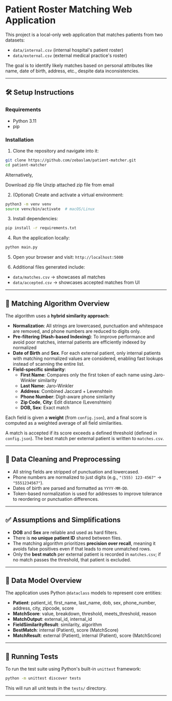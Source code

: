 # Patient Roster Matching Web Application

This project is a local-only web application that matches patients from two datasets:

- `data/internal.csv` (internal hospital's patient roster)
- `data/external.csv` (external medical practice's roster)

The goal is to identify likely matches based on personal attributes like name, date of birth, address, etc., despite data inconsistencies.

---

## 🛠 Setup Instructions

### Requirements

- Python 3.11
- pip

### Installation

1. Clone the repository and navigate into it:

```bash
git clone https://github.com/zebaslam/patient-matcher.git
cd patient-matcher
```

Alternatively,

Download zip file
Unzip attached zip file from email

2. (Optional) Create and activate a virtual environment:

```bash
python3 -m venv venv
source venv/bin/activate  # macOS/Linux
```

3. Install dependencies:

```bash
pip install -r requirements.txt
```

4. Run the application locally:

```bash
python main.py
```

5. Open your browser and visit: `http://localhost:5000`

6. Additional files generated include:

- `data/matches.csv` -> showcases all matches
- `data/accepted.csv` -> showcases accepted matches from UI

---

## 🧠 Matching Algorithm Overview

The algorithm uses a **hybrid similarity approach**:

- **Normalization**: All strings are lowercased, punctuation and whitespace are removed, and phone numbers are reduced to digits only.
- **Pre-filtering (Hash-based Indexing)**: To improve performance and avoid poor matches, internal patients are efficiently indexed by normalized
- **Date of Birth** and **Sex**. For each external patient, only internal patients with matching normalized values are considered, enabling fast lookups instead of scanning the entire list.
- **Field-specific similarity**:
  - **First Name**: Compares only the first token of each name using Jaro-Winkler similarity
  - **Last Name**: Jaro-Winkler
  - **Address**: Combined Jaccard + Levenshtein
  - **Phone Number**: Digit-aware phone similarity
  - **Zip Code**, **City**: Edit distance (Levenshtein)
  - **DOB, Sex**: Exact match

Each field is given a **weight** (from `config.json`), and a final score is computed as a weighted average of all field similarities.

A match is accepted if its score exceeds a defined threshold (defined in `config.json`). The best match per external patient is written to `matches.csv`.

---

## 🧹 Data Cleaning and Preprocessing

- All string fields are stripped of punctuation and lowercased.
- Phone numbers are normalized to just digits (e.g., `"(555) 123-4567"` → `"5551234567"`).
- Dates of birth are parsed and formatted as `YYYY-MM-DD`.
- Token-based normalization is used for addresses to improve tolerance to reordering or punctuation differences.

---

## ✅ Assumptions and Simplifications

- **DOB** and **Sex** are reliable and used as hard filters.
- There is **no unique patient ID** shared between files.
- The matching algorithm prioritizes **precision over recall**, meaning it avoids false positives even if that leads to more unmatched rows.
- Only the **best match** per external patient is recorded in `matches.csv`; if no match passes the threshold, that patient is excluded.

---

## 🏥 Data Model Overview

The application uses Python `@dataclass` models to represent core entities:

- **Patient**: patient_id, first_name, last_name, dob, sex, phone_number, address, city, zipcode, score
- **MatchScore**: value, breakdown, threshold, meets_threshold, reason
- **MatchOutput**: external_id, internal_id
- **FieldSimilarityResult**: similarity, algorithm
- **BestMatch**: internal (Patient), score (MatchScore)
- **MatchResult**: external (Patient), internal (Patient), score (MatchScore)

---

## 🧪 Running Tests

To run the test suite using Python's built-in `unittest` framework:

```bash
python -m unittest discover tests
```

This will run all unit tests in the `tests/` directory.

---
